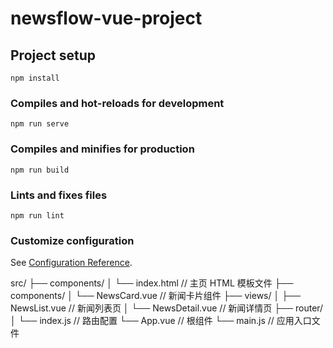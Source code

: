 # newsflow-vue-project

## Project setup
```
npm install
```

### Compiles and hot-reloads for development
```
npm run serve
```

### Compiles and minifies for production
```
npm run build
```

### Lints and fixes files
```
npm run lint
```

### Customize configuration
See [Configuration Reference](https://cli.vuejs.org/config/).

src/
├── components/
│   └── index.html  // 主页 HTML 模板文件
├── components/
│   └── NewsCard.vue  // 新闻卡片组件
├── views/
│   ├── NewsList.vue  // 新闻列表页
│   └── NewsDetail.vue  // 新闻详情页
├── router/
│   └── index.js  // 路由配置
└── App.vue  // 根组件
└── main.js  // 应用入口文件
